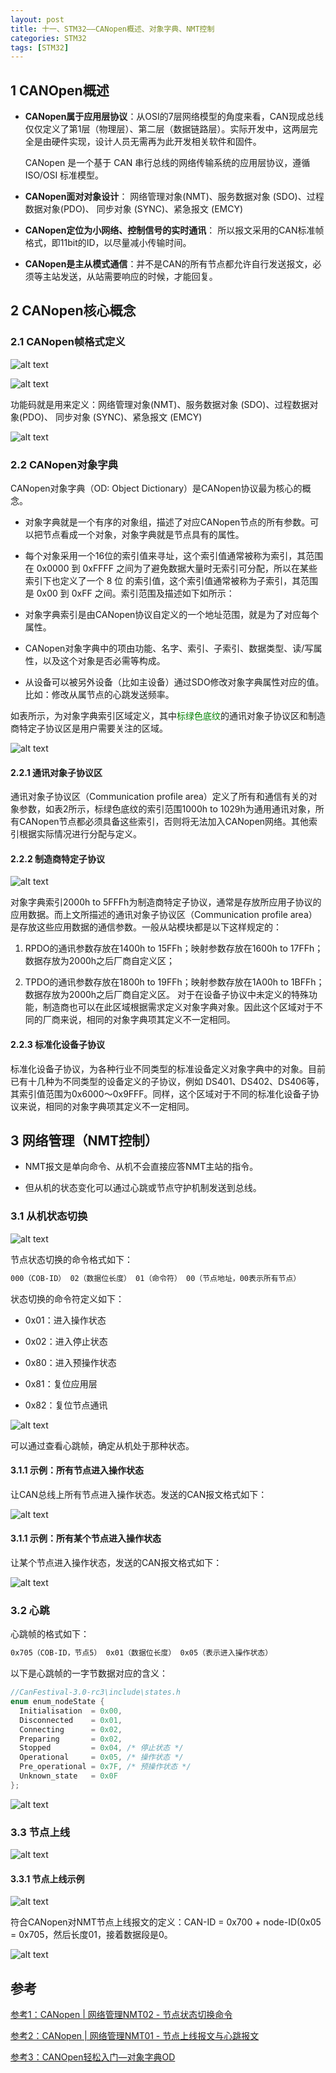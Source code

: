 ```yaml
---
layout: post
title: 十一、STM32——CANopen概述、对象字典、NMT控制
categories: STM32
tags: [STM32]
---
```


## 1 CANOpen概述

- **CANopen属于应用层协议**：从OSI的7层网络模型的角度来看，CAN现成总线仅仅定义了第1层（物理层）、第二层（数据链路层）。实际开发中，这两层完全是由硬件实现，设计人员无需再为此开发相关软件和固件。

  CANopen 是一个基于 CAN 串行总线的网络传输系统的应用层协议，遵循 ISO/OSI 标准模型。

- **CANopen面对对象设计**： 网络管理对象(NMT)、服务数据对象 (SDO)、过程数据对象(PDO)、 同步对象 (SYNC)、紧急报文 (EMCY)

- **CANopen定位为小网络、控制信号的实时通讯**： 所以报文采用的CAN标准帧格式，即11bit的ID，以尽量减小传输时间。

- **CANopen是主从模式通信**：并不是CAN的所有节点都允许自行发送报文，必须等主站发送，从站需要响应的时候，才能回复。

## 2 CANopen核心概念

### 2.1 CANopen帧格式定义

![alt text](/assets/ST/11_CANopen/image/image-8.png)

![alt text](/assets/ST/11_CANopen/image/image.png)

功能码就是用来定义：网络管理对象(NMT)、服务数据对象 (SDO)、过程数据对象(PDO)、 同步对象 (SYNC)、紧急报文 (EMCY)

![alt text](/assets/ST/11_CANopen/image/image-1.png)

### 2.2 CANopen对象字典

CANopen对象字典（OD: Object Dictionary）是CANopen协议最为核心的概念。

- 对象字典就是一个有序的对象组，描述了对应CANopen节点的所有参数。可以把节点看成一个对象，对象字典就是节点具有的属性。

- 每个对象采用一个16位的索引值来寻址，这个索引值通常被称为索引，其范围在 0x0000 到 0xFFFF 之间为了避免数据大量时无索引可分配，所以在某些索引下也定义了一个 8 位 的索引值，这个索引值通常被称为子索引，其范围是 0x00 到 0xFF 之间。索引范围及描述如下如所示：

- 对象字典索引是由CANopen协议自定义的一个地址范围，就是为了对应每个属性。

- CANopen对象字典中的项由功能、名字、索引、子索引、数据类型、读/写属性，以及这个对象是否必需等构成。

- 从设备可以被另外设备（比如主设备）通过SDO修改对象字典属性对应的值。比如：修改从属节点的心跳发送频率。


如表所示，为对象字典索引区域定义，其中<font color="green">标绿色底纹</font>的通讯对象子协议区和制造商特定子协议区是用户需要关注的区域。

![alt text](/assets/ST/11_CANopen/image/image-5.png)

#### 2.2.1 通讯对象子协议区

通讯对象子协议区（Communication profile area）定义了所有和通信有关的对象参数，如表2所示，标绿色底纹的索引范围1000h to 1029h为通用通讯对象，所有CANopen节点都必须具备这些索引，否则将无法加入CANopen网络。其他索引根据实际情况进行分配与定义。

#### 2.2.2 制造商特定子协议

![alt text](/assets/ST/11_CANopen/image/image-6.png)

对象字典索引2000h to 5FFFh为制造商特定子协议，通常是存放所应用子协议的应用数据。而上文所描述的通讯对象子协议区（Communication profile area）是存放这些应用数据的通信参数。一般从站模块都是以下这样规定的：

1. RPDO的通讯参数存放在1400h to 15FFh；映射参数存放在1600h to 17FFh；数据存放为2000h之后厂商自定义区； 

2.  TPDO的通讯参数存放在1800h to 19FFh；映射参数存放在1A00h to 1BFFh；数据存放为2000h之后厂商自定义区。 对于在设备子协议中未定义的特殊功能，制造商也可以在此区域根据需求定义对象字典对象。因此这个区域对于不同的厂商来说，相同的对象字典项其定义不一定相同。

#### 2.2.3 标准化设备子协议

标准化设备子协议，为各种行业不同类型的标准设备定义对象字典中的对象。目前已有十几种为不同类型的设备定义的子协议，例如 DS401、DS402、DS406等，其索引值范围为0x6000～0x9FFF。同样，这个区域对于不同的标准化设备子协议来说，相同的对象字典项其定义不一定相同。

## 3 网络管理（NMT控制）

- NMT报文是单向命令、从机不会直接应答NMT主站的指令。

- 但从机的状态变化可以通过心跳或节点守护机制发送到总线。

### 3.1 从机状态切换

![alt text](/assets/ST/11_CANopen/image/image-3.png)

节点状态切换的命令格式如下：

```sh
000（COB-ID） 02（数据位长度） 01（命令符） 00（节点地址，00表示所有节点）
```

状态切换的命令符定义如下：

- 0x01：进入操作状态

- 0x02：进入停止状态

- 0x80：进入预操作状态

- 0x81：复位应用层

- 0x82：复位节点通讯

![alt text](/assets/ST/11_CANopen/image/image-4.png)

可以通过查看心跳帧，确定从机处于那种状态。

#### 3.1.1 示例：所有节点进入操作状态

让CAN总线上所有节点进入操作状态。发送的CAN报文格式如下：

![alt text](/assets/ST/11_CANopen/image/image-9.png)

#### 3.1.1 示例：所有某个节点进入操作状态

让某个节点进入操作状态，发送的CAN报文格式如下：

![alt text](/assets/ST/11_CANopen/image/image-10.png)

### 3.2 心跳

心跳帧的格式如下：

```sh
0x705（COB-ID，节点5） 0x01（数据位长度） 0x05（表示进入操作状态）
```

以下是心跳帧的一字节数据对应的含义：

```c
//CanFestival-3.0-rc3\include\states.h
enum enum_nodeState {
  Initialisation  = 0x00, 
  Disconnected    = 0x01,
  Connecting      = 0x02,
  Preparing       = 0x02,
  Stopped         = 0x04, /* 停止状态 */
  Operational     = 0x05, /* 操作状态 */
  Pre_operational = 0x7F, /* 预操作状态 */
  Unknown_state   = 0x0F
};
```

![alt text](/assets/ST/11_CANopen/image/image-2.png)


### 3.3 节点上线

![alt text](/assets/ST/11_CANopen/image/image-11.png)

#### 3.3.1 节点上线示例

![alt text](/assets/ST/11_CANopen/image/image-12.png)

符合CANopen对NMT节点上线报文的定义：CAN-ID = 0x700 + node-ID(0x05 = 0x705，然后长度01，接着数据段是0。

![alt text](/assets/ST/11_CANopen/image/image-13.png)


## 参考

[参考1：CANopen | 网络管理NMT02 - 节点状态切换命令](https://blog.csdn.net/wallace89/article/details/119930578)

[参考2：CANopen | 网络管理NMT01 - 节点上线报文与心跳报文](https://blog.csdn.net/wallace89/article/details/119190718)

[参考3：CANOpen轻松入门—对象字典OD](https://www.zlg.cn/can/article/detail/id/752.html)